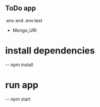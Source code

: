## ToDo app

.env and .env.test

- Mongo_URI

# install dependencies

-- npm install

# run app

-- npm start
